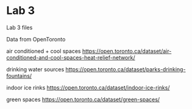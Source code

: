 # Lab 3
 Lab 3 files

Data from OpenToronto

air conditioned + cool spaces
https://open.toronto.ca/dataset/air-conditioned-and-cool-spaces-heat-relief-network/

drinking water sources
https://open.toronto.ca/dataset/parks-drinking-fountains/

indoor ice rinks
https://open.toronto.ca/dataset/indoor-ice-rinks/

green spaces
https://open.toronto.ca/dataset/green-spaces/